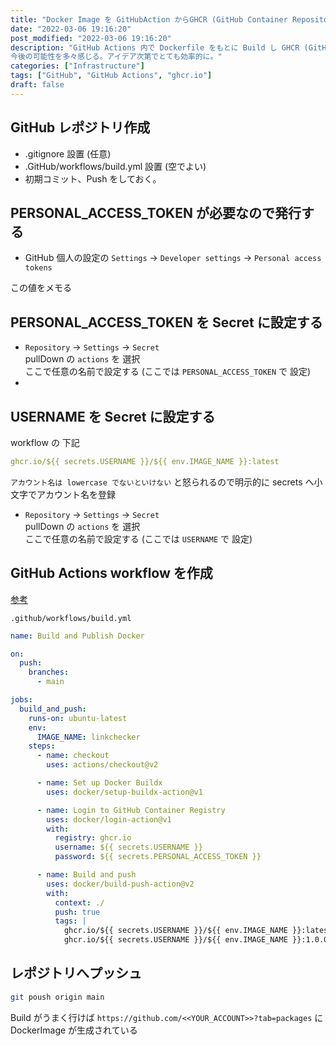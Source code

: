 ```yaml
---
title: "Docker Image を GitHubAction からGHCR (GitHub Container Repository) へPush"
date: "2022-03-06 19:16:20"
post_modified: "2022-03-06 19:16:20"
description: "GitHub Actions 内で Dockerfile をもとに Build し GHCR (GitHub Container Repository) へPush。
今後の可能性を多々感じる。アイデア次第でとても効率的に。"
categories: ["Infrastructure"]
tags: ["GitHub", "GitHub Actions", "ghcr.io"]
draft: false
---
```


## GitHub レポジトリ作成

- .gitignore 設置 (任意)
- .GitHub/workflows/build.yml 設置 (空でよい)
- 初期コミット、Push をしておく。

## PERSONAL_ACCESS_TOKEN が必要なので発行する

- GitHub 個人の設定の `Settings` -> `Developer settings` -> `Personal access tokens`

この値をメモる

## PERSONAL_ACCESS_TOKEN を Secret に設定する

- `Repository` -> `Settings` -> `Secret`  
  pullDown の `actions` を 選択  
  ここで任意の名前で設定する (ここでは `PERSONAL_ACCESS_TOKEN` で 設定)
-

## USERNAME を Secret に設定する

workflow の 下記

```yml
ghcr.io/${{ secrets.USERNAME }}/${{ env.IMAGE_NAME }}:latest
```

`アカウント名は lowercase でないといけない` と怒られるので明示的に secrets へ小文字でアカウント名を登録

- `Repository` -> `Settings` -> `Secret`  
  pullDown の `actions` を 選択  
  ここで任意の名前で設定する (ここでは `USERNAME` で 設定)

## GitHub Actions workflow を作成

[参考](https://qiita.com/kawakawaryuryu/items/b0291c1bc1141a535263)

`.github/workflows/build.yml`

```yml
name: Build and Publish Docker

on:
  push:
    branches:
      - main

jobs:
  build_and_push:
    runs-on: ubuntu-latest
    env:
      IMAGE_NAME: linkchecker
    steps:
      - name: checkout
        uses: actions/checkout@v2

      - name: Set up Docker Buildx
        uses: docker/setup-buildx-action@v1

      - name: Login to GitHub Container Registry
        uses: docker/login-action@v1
        with:
          registry: ghcr.io
          username: ${{ secrets.USERNAME }}
          password: ${{ secrets.PERSONAL_ACCESS_TOKEN }}

      - name: Build and push
        uses: docker/build-push-action@v2
        with:
          context: ./
          push: true
          tags: |
            ghcr.io/${{ secrets.USERNAME }}/${{ env.IMAGE_NAME }}:latest
            ghcr.io/${{ secrets.USERNAME }}/${{ env.IMAGE_NAME }}:1.0.0

```

## レポジトリへプッシュ

```bash
git poush origin main
```

Build がうまく行けば `https://github.com/<<YOUR_ACCOUNT>>?tab=packages` に DockerImage が生成されている
